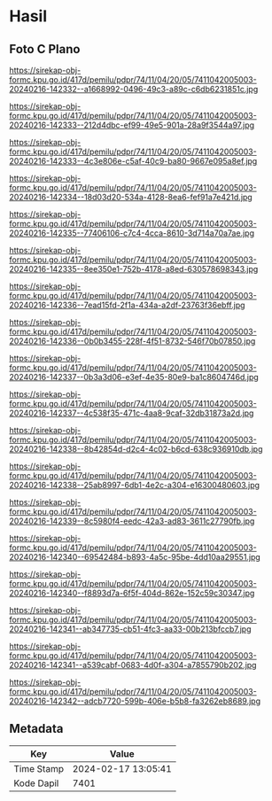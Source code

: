# Hasil

## Foto C Plano

https://sirekap-obj-formc.kpu.go.id/417d/pemilu/pdpr/74/11/04/20/05/7411042005003-20240216-142332--a1668992-0496-49c3-a89c-c6db6231851c.jpg

https://sirekap-obj-formc.kpu.go.id/417d/pemilu/pdpr/74/11/04/20/05/7411042005003-20240216-142333--212d4dbc-ef99-49e5-901a-28a9f3544a97.jpg

https://sirekap-obj-formc.kpu.go.id/417d/pemilu/pdpr/74/11/04/20/05/7411042005003-20240216-142333--4c3e806e-c5af-40c9-ba80-9667e095a8ef.jpg

https://sirekap-obj-formc.kpu.go.id/417d/pemilu/pdpr/74/11/04/20/05/7411042005003-20240216-142334--18d03d20-534a-4128-8ea6-fef91a7e421d.jpg

https://sirekap-obj-formc.kpu.go.id/417d/pemilu/pdpr/74/11/04/20/05/7411042005003-20240216-142335--77406106-c7c4-4cca-8610-3d714a70a7ae.jpg

https://sirekap-obj-formc.kpu.go.id/417d/pemilu/pdpr/74/11/04/20/05/7411042005003-20240216-142335--8ee350e1-752b-4178-a8ed-630578698343.jpg

https://sirekap-obj-formc.kpu.go.id/417d/pemilu/pdpr/74/11/04/20/05/7411042005003-20240216-142336--7ead15fd-2f1a-434a-a2df-23763f36ebff.jpg

https://sirekap-obj-formc.kpu.go.id/417d/pemilu/pdpr/74/11/04/20/05/7411042005003-20240216-142336--0b0b3455-228f-4f51-8732-546f70b07850.jpg

https://sirekap-obj-formc.kpu.go.id/417d/pemilu/pdpr/74/11/04/20/05/7411042005003-20240216-142337--0b3a3d06-e3ef-4e35-80e9-ba1c8604746d.jpg

https://sirekap-obj-formc.kpu.go.id/417d/pemilu/pdpr/74/11/04/20/05/7411042005003-20240216-142337--4c538f35-471c-4aa8-9caf-32db31873a2d.jpg

https://sirekap-obj-formc.kpu.go.id/417d/pemilu/pdpr/74/11/04/20/05/7411042005003-20240216-142338--8b42854d-d2c4-4c02-b6cd-638c936910db.jpg

https://sirekap-obj-formc.kpu.go.id/417d/pemilu/pdpr/74/11/04/20/05/7411042005003-20240216-142338--25ab8997-6db1-4e2c-a304-e16300480603.jpg

https://sirekap-obj-formc.kpu.go.id/417d/pemilu/pdpr/74/11/04/20/05/7411042005003-20240216-142339--8c5980f4-eedc-42a3-ad83-3611c27790fb.jpg

https://sirekap-obj-formc.kpu.go.id/417d/pemilu/pdpr/74/11/04/20/05/7411042005003-20240216-142340--69542484-b893-4a5c-95be-4dd10aa29551.jpg

https://sirekap-obj-formc.kpu.go.id/417d/pemilu/pdpr/74/11/04/20/05/7411042005003-20240216-142340--f8893d7a-6f5f-404d-862e-152c59c30347.jpg

https://sirekap-obj-formc.kpu.go.id/417d/pemilu/pdpr/74/11/04/20/05/7411042005003-20240216-142341--ab347735-cb51-4fc3-aa33-00b213bfccb7.jpg

https://sirekap-obj-formc.kpu.go.id/417d/pemilu/pdpr/74/11/04/20/05/7411042005003-20240216-142341--a539cabf-0683-4d0f-a304-a7855790b202.jpg

https://sirekap-obj-formc.kpu.go.id/417d/pemilu/pdpr/74/11/04/20/05/7411042005003-20240216-142342--adcb7720-599b-406e-b5b8-fa3262eb8689.jpg


## Metadata

| Key        | Value               |
| ---------- | ------------------- |
| Time Stamp | 2024-02-17 13:05:41 |
| Kode Dapil | 7401                |



